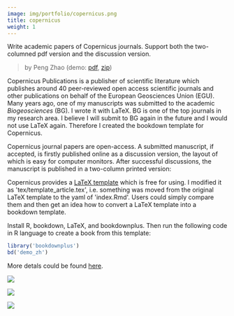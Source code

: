 ```yaml
---
image: img/portfolio/copernicus.png
title: copernicus
weight: 1
---
```


Write academic papers of Copernicus journals. Support both the two-columned pdf version and the discussion version.

> by Peng Zhao (demo: [pdf](https://github.com/pzhaonet/bookdownplus/raw/master/inst2/copernicus/showcase/copernicus.pdf), [zip](https://github.com/pzhaonet/bookdownplus/raw/master/inst/templates/copernicus.zip))

<!--more-->

Copernicus Publications is a publisher of scientific literature which publishes around 40 peer-reviewed open access scientific journals and other publications on behalf of the European Geosciences Union (EGU). Many years ago, one of my manuscripts was submitted to the academic *Biogeosciences* (BG). I wrote it with LaTeX. BG is one of the top journals in my research area. I believe I will submit to BG again in the future and I would not use LaTeX again. Therefore I created the bookdown template for Copernicus.

Copernicus journal papers are open-access. A submitted manuscript, if accepted, is firstly published online as a discussion version, the layout of which is easy for computer monitors. After successful discussions, the manuscript is published in a two-column printed version:

Copernicus provides a [LaTeX template](https://publications.copernicus.org/for_authors/latex_instructions.html) which is free for using. I modified it as 'tex/template_article.tex', i.e. something was moved from the original LaTeX template to the yaml of 'index.Rmd'. Users could simply compare them and then get an idea how to convert a LaTeX template into a bookdown template.

Install R, bookdown, LaTeX, and bookdownplus. Then run the following code in R language to create a book from this template:

```r
library('bookdownplus')
bd('demo_zh')
```

More detals could be found [here](https://github.com/pzhaonet/bookdownplus).
<p><a href="https://github.com/pzhaonet/bookdownplus/raw/master/inst2/copernicus/showcase/copernicus2.png"><img class = "jf-image-shadow" src="https://github.com/pzhaonet/bookdownplus/raw/master/inst2/copernicus/showcase/copernicus2.png" /></a></p>
<p><a href="https://github.com/pzhaonet/bookdownplus/raw/master/inst2/copernicus/showcase/copernicus3.png"><img class = "jf-image-shadow" src="https://github.com/pzhaonet/bookdownplus/raw/master/inst2/copernicus/showcase/copernicus3.png" /></a></p>
<p><a href="https://github.com/pzhaonet/bookdownplus/raw/master/inst2/copernicus/showcase/cover.png"><img class = "jf-image-shadow" src="https://github.com/pzhaonet/bookdownplus/raw/master/inst2/copernicus/showcase/cover.png" /></a></p>

